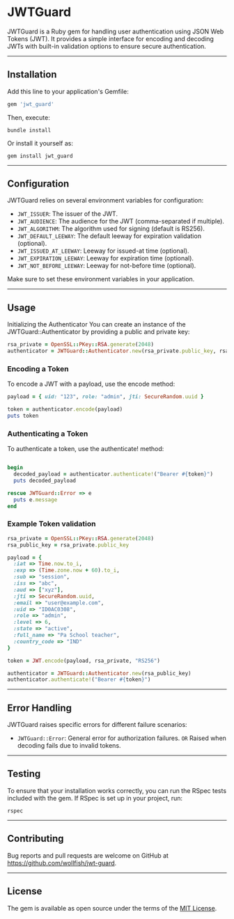 # JWTGuard

JWTGuard is a Ruby gem for handling user authentication using JSON Web Tokens (JWT). It provides a simple interface for
encoding and decoding JWTs with built-in validation options to ensure secure authentication.

---

## Installation

Add this line to your application's Gemfile:

```ruby
gem 'jwt_guard'
```

Then, execute:

```shell
bundle install
```

Or install it yourself as:

```shell
gem install jwt_guard
```

---

## Configuration

JWTGuard relies on several environment variables for configuration:

- `JWT_ISSUER`: The issuer of the JWT.
- `JWT_AUDIENCE`: The audience for the JWT (comma-separated if multiple).
- `JWT_ALGORITHM`: The algorithm used for signing (default is RS256).
- `JWT_DEFAULT_LEEWAY`: The default leeway for expiration validation (optional).
- `JWT_ISSUED_AT_LEEWAY`: Leeway for issued-at time (optional).
- `JWT_EXPIRATION_LEEWAY`: Leeway for expiration time (optional).
- `JWT_NOT_BEFORE_LEEWAY`: Leeway for not-before time (optional).

Make sure to set these environment variables in your application.

---

## Usage

Initializing the Authenticator
You can create an instance of the JWTGuard::Authenticator by providing a public and private key:

```ruby
rsa_private = OpenSSL::PKey::RSA.generate(2048)
authenticator = JWTGuard::Authenticator.new(rsa_private.public_key, rsa_private.private_key)
```

### Encoding a Token

To encode a JWT with a payload, use the encode method:

```ruby
payload = { uid: "123", role: "admin", jti: SecureRandom.uuid }

token = authenticator.encode(payload)
puts token
```

### Authenticating a Token

To authenticate a token, use the authenticate! method:

```ruby

begin
  decoded_payload = authenticator.authenticate!("Bearer #{token}")
  puts decoded_payload

rescue JWTGuard::Error => e
  puts e.message
end
```

### Example Token validation

```ruby
rsa_private = OpenSSL::PKey::RSA.generate(2048)
rsa_public_key = rsa_private.public_key

payload = {
  :iat => Time.now.to_i,
  :exp => (Time.zone.now + 60).to_i,
  :sub => "session",
  :iss => "abc",
  :aud => ["xyz"],
  :jti => SecureRandom.uuid,
  :email => "user@example.com",
  :uid => "ID0AC0308",
  :role => "admin",
  :level => 6,
  :state => "active",
  :full_name => "Pa School teacher",
  :country_code => "IND"
}

token = JWT.encode(payload, rsa_private, "RS256")

authenticator = JWTGuard::Authenticator.new(rsa_public_key)
authenticator.authenticate!("Bearer #{token}")
```

---

## Error Handling

JWTGuard raises specific errors for different failure scenarios:

- `JWTGuard::Error`: General error for authorization failures. `OR` Raised when decoding fails due to invalid tokens.

---

## Testing

To ensure that your installation works correctly, you can run the RSpec tests included with the gem. If RSpec is set up
in your project, run:

```shell
rspec
```

---

## Contributing

Bug reports and pull requests are welcome on GitHub at https://github.com/wollfish/jwt-guard.

---

## License

The gem is available as open source under the terms of the [MIT License](https://opensource.org/licenses/MIT).
